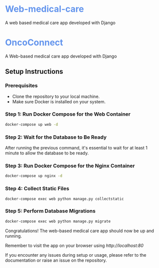 # <span style="color:cornflowerblue">Web-medical-care</span>
A web based medical care app developed with Django


# <span style="color:cornflowerblue">OncoConnect</span>

A Web-based medical care app developed with Django

## Setup Instructions

### Prerequisites
- Clone the repository to your local machine.
- Make sure Docker is installed on your system.

### Step 1: Run Docker Compose for the Web Container
```bash
docker-compose up web -d
```

### Step 2: Wait for the Database to Be Ready
After running the previous command, it's essential to wait for at least 1 minute to allow the database to be ready.

### Step 3: Run Docker Compose for the Nginx Container
```bash
docker-compose up nginx -d
```

### Step 4: Collect Static Files
```bashh
docker-compose exec web python manage.py collectstatic
```

### Step 5: Perform Database Migrations
```bash
docker-compose exec web python manage.py migrate
```

Congratulations! The web-based medical care app should now be up and running.

Remember to visit the app on your browser using *http://localhost:80*

If you encounter any issues during setup or usage, please refer to the documentation or raise an issue on the repository.